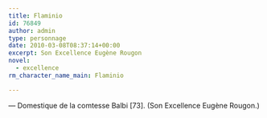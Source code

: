 ```yaml
---
title: Flaminio
id: 76849
author: admin
type: personnage
date: 2010-03-08T08:37:14+00:00
excerpt: Son Excellence Eugène Rougon
novel:
  - excellence
rm_character_name_main: Flaminio

---
```

— Domestique de la comtesse Balbi [73]. (Son Excellence Eugène Rougon.)